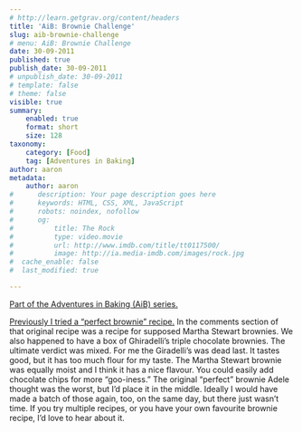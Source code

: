 ```yaml
---
# http://learn.getgrav.org/content/headers
title: 'AiB: Brownie Challenge'
slug: aib-brownie-challenge
# menu: AiB: Brownie Challenge
date: 30-09-2011
published: true
publish_date: 30-09-2011
# unpublish_date: 30-09-2011
# template: false
# theme: false
visible: true
summary:
    enabled: true
    format: short
    size: 128
taxonomy:
    category: [Food]
    tag: [Adventures in Baking]
author: aaron
metadata:
    author: aaron
#      description: Your page description goes here
#      keywords: HTML, CSS, XML, JavaScript
#      robots: noindex, nofollow
#      og:
#          title: The Rock
#          type: video.movie
#          url: http://www.imdb.com/title/tt0117500/
#          image: http://ia.media-imdb.com/images/rock.jpg
#  cache_enable: false
#  last_modified: true

---
```


[Part of the Adventures in Baking (AiB) series.](../adventures-in-baking-aib-overview "Adventures in Baking (AiB): Overview")

[Previously I tried a “perfect brownie” recipe.](../aib-the-perfect-brownie "AiB: The “Perfect” Brownie") In the comments section of that original recipe was a recipe for supposed Martha Stewart brownies. We also happened to have a box of Ghiradelli’s triple chocolate brownies. The ultimate verdict was mixed. For me the Giradelli’s was dead last. It tastes good, but it has too much flour for my taste. The Martha Stewart brownie was equally moist and I think it has a nice flavour. You could easily add chocolate chips for more “goo-iness.” The original “perfect” brownie Adele thought was the worst, but I’d place it in the middle. Ideally I would have made a batch of those again, too, on the same day, but there just wasn’t time. If you try multiple recipes, or you have your own favourite brownie recipe, I’d love to hear about it.

